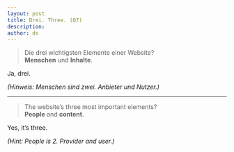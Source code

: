```yaml
---
layout: post
title: Drei. Three. (Q7)
description:
author: ds
---
```


> Die drei wichtigsten Elemente einer Website?  
> __Menschen__ und __Inhalte__.

Ja, drei.

_(Hinweis: Menschen sind zwei. Anbieter und Nutzer.)_

---

> The website’s three most important elements?  
> __People__ and __content__.

Yes, it’s three.

_(Hint: People is 2. Provider and user.)_
